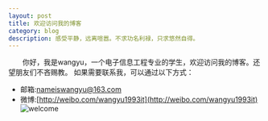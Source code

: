```yaml
---
layout: post
title: 欢迎访问我的博客
category: blog
description: 感受平静，远离喧嚣。不求功名利禄，只求悠然自得。
---
```

　　你好，我是wangyu，一个电子信息工程专业的学生，欢迎访问我的博客。还望朋友们不吝赐教。
如果需要联系我，可以通过以下方式：

* 邮箱:nameiswangyu@163.com
* 微博:[http://weibo.com/wangyu1993it](http://weibo.com/wangyu1993it)
![welcome](/images/welcome.jpg)